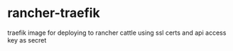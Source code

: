 # rancher-traefik
traefik image for deploying to rancher cattle using ssl certs and api access key as secret
